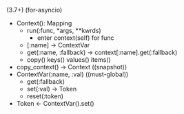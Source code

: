 (3.7+) (for-asyncio)
- Context(): Mapping
  - run(:func, *args, **kwrds)
    - enter context(self) for func
  - [:name] -> ContextVar
  - get(:name, :fallback) -> context[:name].get(:fallback)
  - copy() keys() values() items()
- copy_context() -> Context ((snapshot))
- ContextVar(:name, :val) ((must-global))
  - get(:fallback)
  - set(:val) -> Token
  - reset(:token)
- Token \<- ContextVar().set()


[MagicStack/contextvars: PEP 567 Backport]:(https://github.com/MagicStack/contextvars)
[如何使用contextvars模块和源码分析 - 掘金]:(https://juejin.cn/post/6975780543661260813)
[PEP 567 – Context Variables | peps.python.org]:(https://peps.python.org/pep-0567/#implementation)
